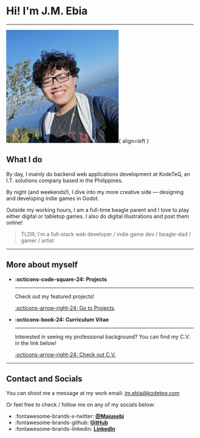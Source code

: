 # Hi! I'm J.M. Ebia

---


![My portrait](assets/me.png){ align=left }



## What I do
By day, I mainly do backend web applications development at KodeTeQ, an I.T. solutions company based in the Philippines.

By night (and weekends!), I dive into my more creative side — designing and developing indie games in Godot.

Outside my working hours, I am a full-time beagle parent and I love to play either digital or tabletop games. I also do digital illustrations and post them online!

> TLDR; I'm a full-stack web developer / indie game dev / beagle-dad / gamer / artist

---

## More about myself

<div class="grid cards" markdown>

-   __:octicons-code-square-24: Projects__

    ---

    Check out my featured projects!
    
    [:octicons-arrow-right-24: Go to Projects](/projects).

-   __:octicons-book-24: Curriculum Vitae__

    ---

    Interested in seeing my professional background? You can find my C.V. in the link below!

    [:octicons-arrow-right-24: Check out C.V.](/cv)


</div>

---

## Contact and Socials

You can shoot me a message at my work email: [jm.ebia@kodeteq.com](mailto:jm.ebia@kodeteq.com)

Or feel free to check / follow me on any of my socials below:

<div class="grid cards" markdown>

- :fontawesome-brands-x-twitter: [__@Maiusebi__](https://x.com/Maiusebi) 
- :fontawesome-brands-github: [__GitHub__](https://github.com/jmebia) 
- :fontawesome-brands-linkedin: [__LinkedIn__](https://www.linkedin.com/in/jmebia/)

</div>





